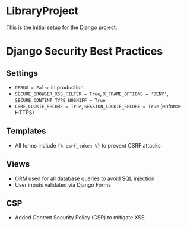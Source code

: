 # LibraryProject

This is the initial setup for the Django project.
# Django Security Best Practices

## Settings
- `DEBUG = False` in production
- `SECURE_BROWSER_XSS_FILTER = True`, `X_FRAME_OPTIONS = 'DENY'`, `SECURE_CONTENT_TYPE_NOSNIFF = True`
- `CSRF_COOKIE_SECURE = True`, `SESSION_COOKIE_SECURE = True` (enforce HTTPS)

## Templates
- All forms include `{% csrf_token %}` to prevent CSRF attacks

## Views
- ORM used for all database queries to avoid SQL injection
- User inputs validated via Django Forms

## CSP
- Added Content Security Policy (CSP) to mitigate XSS
